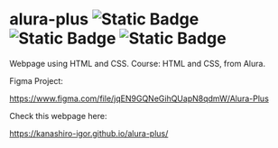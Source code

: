 # alura-plus ![Static Badge](https://img.shields.io/badge/License-MIT-blue) ![Static Badge](https://img.shields.io/badge/HTML-green) ![Static Badge](https://img.shields.io/badge/CSS-green)



Webpage using HTML and CSS. Course: HTML and CSS, from Alura.

Figma Project:

https://www.figma.com/file/jqEN9GQNeGihQUapN8qdmW/Alura-Plus

Check this webpage here:

https://kanashiro-igor.github.io/alura-plus/
